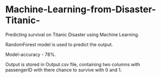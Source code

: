 # Machine-Learning-from-Disaster-Titanic-
Predicting survival on Titanic Disaster using Machine Learning.

RandomForest model is used to predict the output.

Model-accuracy - 78%.

Output is stored in Output.csv file, containing two columns with passengerID with there chance to survive with 0 and 1.

